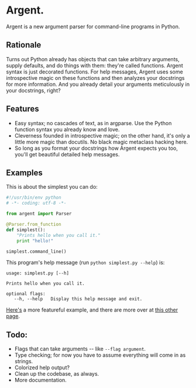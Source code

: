 # Argent.
Argent is a new argument parser for command-line programs in Python.

## Rationale
Turns out Python already has objects that can take arbitrary arguments, supply defaults, and do things with them: they're called functions. Argent syntax is just decorated functions. For help messages, Argent uses some introspective magic on these functions and then analyzes your docstrings for more information. And you already detail your arguments meticulously in your docstrings, right?

## Features

* Easy syntax; no cascades of text, as in argparse. Use the Python function syntax you already know and love.
* Cleverness founded in introspective magic; on the other hand, it's only a little more magic than docutils. No black magic metaclass hacking here.
* So long as you format your docstrings how Argent expects you too, you'll get beautiful detailed help messages.

## Examples
This is about the simplest you can do:

```python
#!/usr/bin/env python
# -*- coding: utf-8 -*-

from argent import Parser

@Parser.from_function
def simplest():
    "Prints hello when you call it."
    print "hello!"

simplest.command_line()
```

This program's help message (run `python simplest.py --help`) is:

```
usage: simplest.py [--h] 

Prints hello when you call it.

optional flags:
   --h, --help   Display this help message and exit.
```


[Here's](https://github.com/startling/argent/blob/master/examples/subcommands.py) a more featureful example, and there are more over at [this other page](https://github.com/startling/argent/blob/master/examples.markdown).

## Todo:
* Flags that can take arguments -- like `--flag argument`.
* Type checking; for now you have to assume everything will come in as strings.
* Colorized help output?
* Clean up the codebase, as always.
* More documentation.

